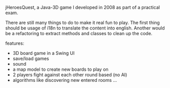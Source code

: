 jHeroesQuest, a Java-3D game I developed in 2008 as part of a practical exam.

There are still many things to do to make it real fun to play. 
The first thing should be usage of i18n to translate the content into english.
Another would be a refactoring to extract methods and classes to clean up the code.

features:
- 3D board game in a Swing UI
- save/load games
- sound
- a map model to create new boards to play on
- 2 players fight against each other round based (no AI)
- algorithms like discovering new entered rooms ...